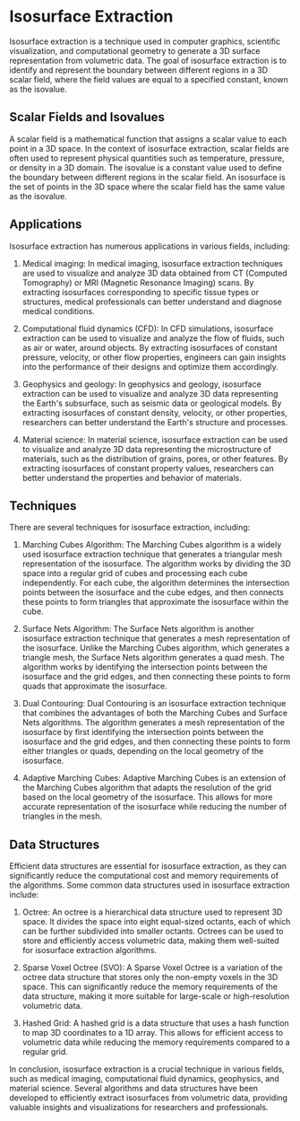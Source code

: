 # Isosurface Extraction

Isosurface extraction is a technique used in computer graphics, scientific visualization, and computational geometry to generate a 3D surface representation from volumetric data. The goal of isosurface extraction is to identify and represent the boundary between different regions in a 3D scalar field, where the field values are equal to a specified constant, known as the isovalue.

## Scalar Fields and Isovalues

A scalar field is a mathematical function that assigns a scalar value to each point in a 3D space. In the context of isosurface extraction, scalar fields are often used to represent physical quantities such as temperature, pressure, or density in a 3D domain. The isovalue is a constant value used to define the boundary between different regions in the scalar field. An isosurface is the set of points in the 3D space where the scalar field has the same value as the isovalue.

## Applications

Isosurface extraction has numerous applications in various fields, including:

1. Medical imaging: In medical imaging, isosurface extraction techniques are used to visualize and analyze 3D data obtained from CT (Computed Tomography) or MRI (Magnetic Resonance Imaging) scans. By extracting isosurfaces corresponding to specific tissue types or structures, medical professionals can better understand and diagnose medical conditions.

2. Computational fluid dynamics (CFD): In CFD simulations, isosurface extraction can be used to visualize and analyze the flow of fluids, such as air or water, around objects. By extracting isosurfaces of constant pressure, velocity, or other flow properties, engineers can gain insights into the performance of their designs and optimize them accordingly.

3. Geophysics and geology: In geophysics and geology, isosurface extraction can be used to visualize and analyze 3D data representing the Earth's subsurface, such as seismic data or geological models. By extracting isosurfaces of constant density, velocity, or other properties, researchers can better understand the Earth's structure and processes.

4. Material science: In material science, isosurface extraction can be used to visualize and analyze 3D data representing the microstructure of materials, such as the distribution of grains, pores, or other features. By extracting isosurfaces of constant property values, researchers can better understand the properties and behavior of materials.

## Techniques

There are several techniques for isosurface extraction, including:

1. Marching Cubes Algorithm: The Marching Cubes algorithm is a widely used isosurface extraction technique that generates a triangular mesh representation of the isosurface. The algorithm works by dividing the 3D space into a regular grid of cubes and processing each cube independently. For each cube, the algorithm determines the intersection points between the isosurface and the cube edges, and then connects these points to form triangles that approximate the isosurface within the cube.

2. Surface Nets Algorithm: The Surface Nets algorithm is another isosurface extraction technique that generates a mesh representation of the isosurface. Unlike the Marching Cubes algorithm, which generates a triangle mesh, the Surface Nets algorithm generates a quad mesh. The algorithm works by identifying the intersection points between the isosurface and the grid edges, and then connecting these points to form quads that approximate the isosurface.

3. Dual Contouring: Dual Contouring is an isosurface extraction technique that combines the advantages of both the Marching Cubes and Surface Nets algorithms. The algorithm generates a mesh representation of the isosurface by first identifying the intersection points between the isosurface and the grid edges, and then connecting these points to form either triangles or quads, depending on the local geometry of the isosurface.

4. Adaptive Marching Cubes: Adaptive Marching Cubes is an extension of the Marching Cubes algorithm that adapts the resolution of the grid based on the local geometry of the isosurface. This allows for more accurate representation of the isosurface while reducing the number of triangles in the mesh.

## Data Structures

Efficient data structures are essential for isosurface extraction, as they can significantly reduce the computational cost and memory requirements of the algorithms. Some common data structures used in isosurface extraction include:

1. Octree: An octree is a hierarchical data structure used to represent 3D space. It divides the space into eight equal-sized octants, each of which can be further subdivided into smaller octants. Octrees can be used to store and efficiently access volumetric data, making them well-suited for isosurface extraction algorithms.

2. Sparse Voxel Octree (SVO): A Sparse Voxel Octree is a variation of the octree data structure that stores only the non-empty voxels in the 3D space. This can significantly reduce the memory requirements of the data structure, making it more suitable for large-scale or high-resolution volumetric data.

3. Hashed Grid: A hashed grid is a data structure that uses a hash function to map 3D coordinates to a 1D array. This allows for efficient access to volumetric data while reducing the memory requirements compared to a regular grid.

In conclusion, isosurface extraction is a crucial technique in various fields, such as medical imaging, computational fluid dynamics, geophysics, and material science. Several algorithms and data structures have been developed to efficiently extract isosurfaces from volumetric data, providing valuable insights and visualizations for researchers and professionals.
